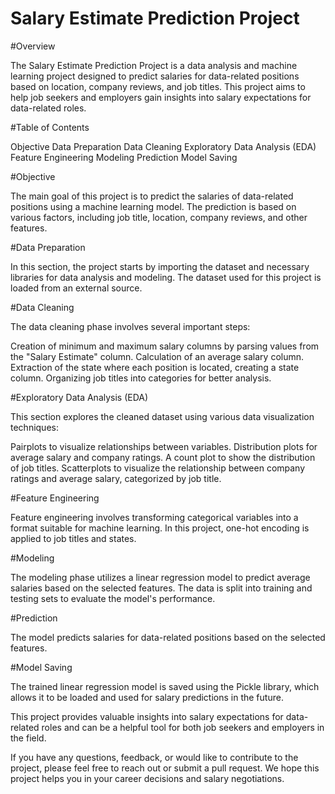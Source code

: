 # Salary Estimate Prediction Project

#Overview

The Salary Estimate Prediction Project is a data analysis and machine learning project designed to predict salaries for data-related positions based on location, company reviews, and job titles. This project aims to help job seekers and employers gain insights into salary expectations for data-related roles.

#Table of Contents

Objective
Data Preparation
Data Cleaning
Exploratory Data Analysis (EDA)
Feature Engineering
Modeling
Prediction
Model Saving

#Objective

The main goal of this project is to predict the salaries of data-related positions using a machine learning model. The prediction is based on various factors, including job title, location, company reviews, and other features.

#Data Preparation

In this section, the project starts by importing the dataset and necessary libraries for data analysis and modeling. The dataset used for this project is loaded from an external source.

#Data Cleaning

The data cleaning phase involves several important steps:

Creation of minimum and maximum salary columns by parsing values from the "Salary Estimate" column.
Calculation of an average salary column.
Extraction of the state where each position is located, creating a state column.
Organizing job titles into categories for better analysis.

#Exploratory Data Analysis (EDA)

This section explores the cleaned dataset using various data visualization techniques:

Pairplots to visualize relationships between variables.
Distribution plots for average salary and company ratings.
A count plot to show the distribution of job titles.
Scatterplots to visualize the relationship between company ratings and average salary, categorized by job title.

#Feature Engineering

Feature engineering involves transforming categorical variables into a format suitable for machine learning. In this project, one-hot encoding is applied to job titles and states.

#Modeling

The modeling phase utilizes a linear regression model to predict average salaries based on the selected features. The data is split into training and testing sets to evaluate the model's performance.

#Prediction

The model predicts salaries for data-related positions based on the selected features.

#Model Saving

The trained linear regression model is saved using the Pickle library, which allows it to be loaded and used for salary predictions in the future.

This project provides valuable insights into salary expectations for data-related roles and can be a helpful tool for both job seekers and employers in the field.

If you have any questions, feedback, or would like to contribute to the project, please feel free to reach out or submit a pull request. We hope this project helps you in your career decisions and salary negotiations.
